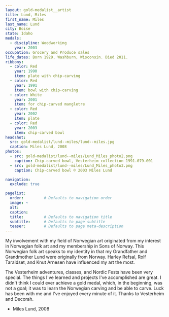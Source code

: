 ```yaml
---
layout: gold-medalist__artist
title: Lund, Miles
first_name: Miles
last_name: Lund
city: Boise
state: Idaho
medals: 
  - discipline: Woodworking
    year: 2003
occupation: Grocery and Produce sales
life_dates: Born 1929, Washburn, Wisconsin. Died 2011.
ribbons:
  - color: Red
    year: 1990
    item: plate with chip-carving
  - color: Red
    year: 1991
    item: bowl with chip-carving
  - color: White
    year: 2001
    item: for chip-carved mangletre
  - color: Red
    year: 2002
    item: plate
  - color: Red
    year: 2003
    item: chip-carved bowl
headshot:
  src: gold-medalist/lund--miles/lund--miles.jpg
  caption: Miles Lund, 2008
photos:
  - src: gold-medalist/lund--miles/Lund_Miles_photo2.png
    caption: Chip-carved bowl, Vesterheim collection 1991.079.001
  - src: gold-medalist/lund--miles/Lund_Miles_photo3.png
    caption: Chip-carved bowl © 2003 Miles Lund

navigation:
  exclude: true

pagelist:
  order:         # Defaults to navigation order  
  image: ~
  alt:
  caption:
  title:         # Defaults to navigation title
  subtitle:      # Defaults to page subtitle
  teaser:        # Defaults to page meta-description  
---
```

My involvement with my field of Norwegian art originated from my interest in Norwegian folk art and my membership in Sons of Norway.  This Norwegian folk art speaks to my identity in that my Grandfather and Grandmother Lund were originally from Norway.  Harley Refsal, Rolf Taraldset, and Knut Arnesen have influenced my art the most.

The Vesterheim adventures, classes, and Nordic Fests have been very special.  The things I've learned and projects I've accomplished are great.  I didn't think I could ever achieve a gold medal, which, in the beginning, was not a goal; it was to learn the Norwegian carving and be able to carve.  Luck has been with me and I've enjoyed every minute of it.  Thanks to Vesterheim and Decorah.

- Miles Lund, 2008
